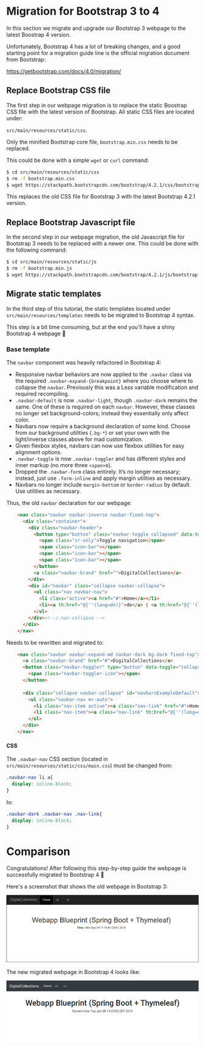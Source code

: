 # Migration for Bootstrap 3 to 4

In this section we migrate and upgrade our Bootstrap 3 webpage to the latest Boostrap 4 version.

Unfortunately, Bootstrap 4 has a lot of breaking changes, and a good starting point for a migration guide line
is the official migration document from Bootstrap:

<https://getbootstrap.com/docs/4.0/migration/>

## Replace Bootstrap CSS file

The first step in our webpage migration is to replace the static Boostrap CSS file with the latest version of
Bootstrap. All static CSS files are located under:

`src/main/resources/static/css`.

Only the minified Bootstrap core file, `bootstrap.min.css` needs to be replaced.

This could be done with a simple `wget` or `curl` command:

```bash
$ cd src/main/resources/static/css
$ rm -f bootstrap.min.css
$ wget https://stackpath.bootstrapcdn.com/bootstrap/4.2.1/css/bootstrap.min.css
```

This replaces the old CSS file for Bootstrap 3 with the latest Bootstrap 4.2.1 version.

## Replace Bootstrap Javascript file

In the second step in our webpage migration, the old Javascript file for Bootstrap 3 needs to be replaced with
a newer one. This could be done with the following command:

```bash
$ cd src/main/resources/static/js
$ rm -f bootstrap.min.js
$ wget https://stackpath.bootstrapcdn.com/bootstrap/4.2.1/js/bootstrap.min.js
```

## Migrate static templates

In the third step of this tutorial, the static templates located under `src/main/resources/templates` needs to
be migrated to Bootstrap 4 syntax.

This step is a bit time consuming, but at the end you'll have a shiny Bootstrap 4 webpage 🤗

### Base template

The `navbar` component was heavily refactored in Bootstrap 4:

* Responsive navbar behaviors are now applied to the `.navbar` class via the required `.navbar-expand-{breakpoint}` 
  where you choose where to collapse the `navbar`. Previously this was a Less variable modification and required recompiling.
* `.navbar-default` is now `.navbar-light`, though `.navbar-dark` remains the same. 
  One of these is required on each `navbar`. However, these classes no longer set background-colors;
  instead they essentially only affect color.
* Navbars now require a background declaration of some kind. Choose from our background utilities (`.bg-*`) or set your own 
  with the light/inverse classes above for mad customization.
* Given flexbox styles, navbars can now use flexbox utilities for easy alignment options.
* `.navbar-toggle` is now `.navbar-toggler` and has different styles and inner markup (no more three `<span>`s).
* Dropped the `.navbar-form` class entirely. It’s no longer necessary; instead, just use `.form-inline` 
  and apply margin utilities as necessary.
* Navbars no longer include `margin-bottom` or `border-radius` by default. Use utilities as necessary.

Thus, the old `navbar` declaration for our webpage:

```html
    <nav class="navbar navbar-inverse navbar-fixed-top">
      <div class="container">
        <div class="navbar-header">
          <button type="button" class="navbar-toggle collapsed" data-toggle="collapse" data-target="#navbar" aria-expanded="false" aria-controls="navbar">
            <span class="sr-only">Toggle navigation</span>
            <span class="icon-bar"></span>
            <span class="icon-bar"></span>
            <span class="icon-bar"></span>
          </button>
          <a class="navbar-brand" href="">DigitalCollections</a>
        </div>
        <div id="navbar" class="collapse navbar-collapse">
          <ul class="nav navbar-nav">
            <li class="active"><a href="#">Home</a></li>
            <li><a th:href="@{''(lang=de)}">de</a> | <a th:href="@{''(lang=en)}">en</a></li>
          </ul>
        </div><!--/.nav-collapse -->
      </div>
    </nav>
```

Needs to be rewritten and migrated to:

```html
    <nav class="navbar navbar-expand-md navbar-dark bg-dark fixed-top">
      <a class="navbar-brand" href="#">DigitalCollections</a>
      <button class="navbar-toggler" type="button" data-toggle="collapse" data-target="#navbarsExampleDefault" aria-controls="navbarsExampleDefault" aria-expanded="false" aria-label="Toggle navigation">
        <span class="navbar-toggler-icon"></span>
      </button>

      <div class="collapse navbar-collapse" id="navbarsExampleDefault">
        <ul class="navbar-nav mr-auto">
          <li class="nav-item active"><a class="nav-link" href="#">Home</a></li>
          <li class="nav-item"><a class="nav-link" th:href="@{''(lang=de)}">de</a> | <a class="nav-link" th:href="@{''(lang=en)}">en</a></li>
        </ul>
      </div>
    </nav>
```

#### CSS

The `.navbar-nav` CSS section (located in `src/main/resources/static/css/main.css`) must be changed from:

```css
.navbar-nav li a{
  display: inline-block;
}
```

to:

```css
.navbar-dark .navbar-nav .nav-link{
  display: inline-block;
}
```

# Comparison

Congratulations! After following this step-by-step guide the webpage is successfully migrated to Bootstrap 4 🎉

Here's a screenshot that shows the old webpage in Bootstrap 3:

![Blueprings - Bootstrap 3](images/screenshot-thymeleaf-page.png)

The new migrated webpage in Bootstrap 4 looks like:

![Blueprings - Bootstrap 4](images/screenshot-thymeleaf-page-bootstrap-4.png)
